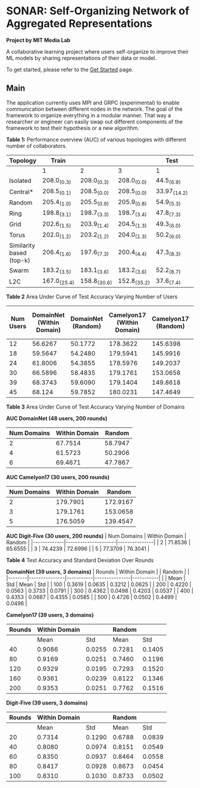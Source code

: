 # SONAR: Self-Organizing Network of Aggregated Representations
**Project by MIT Media Lab**

A collaborative learning project where users self-organize to improve their ML models by sharing representations of their data or model. 

To get started, please refer to the [Get Started](./getting-started/getting-started.md) page.

## Main
The application currently uses MPI and GRPC (experimental) to enable communication between different nodes in the network. The goal of the framework to organize everything in a modular manner. That way a researcher or engineer can easily swap out different components of the framework to test their hypothesis or a new algorithm.

**Table 1:** Performance overview (AUC) of various topologies with different number of collaborators.

| Topology                   | Train                  |                     |                     | Test                   |                     |                     |
|----------------------------|------------------------|---------------------|---------------------|------------------------|---------------------|---------------------|
|                            | 1                      | 2                   | 3                   | 1                      | 2                   | 3                   |
| Isolated                   | 208.0<sub>(0.3)</sub>  | 208.0<sub>(0.3)</sub>| 208.0<sub>(0.0)</sub>| 44.5<sub>(6.9)</sub>  | 44.5<sub>(6.9)</sub>| 44.5<sub>(6.9)</sub>|
| Central*                   | 208.5<sub>(0.1)</sub>  | 208.5<sub>(0.0)</sub>| 208.5<sub>(0.0)</sub>| 33.97<sub>(14.2)</sub>| 33.97<sub>(14.2)</sub>| 33.97<sub>(14.2)</sub>|
| Random                     | 205.4<sub>(1.0)</sub>  | 205.5<sub>(0.9)</sub>| 205.9<sub>(0.8)</sub>| 54.9<sub>(5.3)</sub>  | 56.0<sub>(5.8)</sub>| 56.2<sub>(5.6)</sub>|
| Ring                       | 198.8<sub>(3.1)</sub>  | 198.7<sub>(3.3)</sub>| 198.7<sub>(3.4)</sub>| 47.8<sub>(7.3)</sub>  | 46.9<sub>(6.9)</sub>| 47.6<sub>(7.1)</sub>|
| Grid                       | 202.6<sub>(1.5)</sub>  | 203.9<sub>(1.4)</sub>| 204.5<sub>(1.3)</sub>| 49.3<sub>(6.0)</sub>  | 48.8<sub>(6.0)</sub>| 48.1<sub>(6.1)</sub>|
| Torus                      | 202.0<sub>(1.2)</sub>  | 203.2<sub>(1.2)</sub>| 204.0<sub>(1.3)</sub>| 50.2<sub>(6.0)</sub>  | 50.7<sub>(6.6)</sub>| 50.3<sub>(6.2)</sub>|
| Similarity based (top-k)   | 206.4<sub>(1.6)</sub>  | 197.6<sub>(7.3)</sub>| 200.4<sub>(4.4)</sub>| 47.3<sub>(8.3)</sub>  | 48.4<sub>(8.5)</sub>| 52.8<sub>(7.2)</sub>|
| Swarm                      | 183.2<sub>(3.5)</sub>  | 183.1<sub>(3.6)</sub>| 183.2<sub>(3.6)</sub>| 52.2<sub>(8.7)</sub>  | 52.3<sub>(8.7)</sub>| 52.4<sub>(8.6)</sub>|
| L2C                        | 167.0<sub>(25.4)</sub> | 158.8<sub>(30.6)</sub>| 152.8<sub>(35.2)</sub>| 37.6<sub>(7.4)</sub>  | 36.6<sub>(7.4)</sub>| 35.8<sub>(7.7)</sub>|


**Table 2** Area Under Curve of Test Accuracy Varying Number of Users

| Num Users | DomainNet (Within Domain) | DomainNet (Random) | Camelyon17 (Within Domain) | Camelyon17 (Random) | Digit-Five (Within Domain) | Digit-Five (Random) |
|-----------|---------------------------|--------------------|----------------------------|---------------------|----------------------------|---------------------|
| 12        | 56.6267                   | 50.1772            | 178.3622                   | 145.6398            | 57.1168                    | 68.9724             |
| 18        | 59.5647                   | 54.2480            | 179.5941                   | 145.9916            | 66.8201                    | 69.8341             |
| 24        | 61.8006                   | 54.3855            | 178.5976                   | 149.2037            | 71.6536                    | 72.5333             |
| 30        | 66.5896                   | 58.4835            | 179.1761                   | 153.0658            | 74.4239                    | 72.6996             |
| 39        | 68.3743                   | 59.6090            | 179.1404                   | 149.8618            | 163.8116                   | 163.9892            |
| 45        | 68.124                    | 59.7852            | 180.0231                   | 147.4649            | 77.0248                    | 73.0634             |


**Table 3** Area Under Curve of Test Accuracy Varying Number of Domains

**AUC DomainNet (48 users, 200 rounds)**

| Num Domains | Within Domain | Random   |
|-------------|---------------|----------|
| 2           | 67.7514       | 58.7947  |
| 4           | 61.5723       | 50.2906  |
| 6           | 69.4671       | 47.7867  |

**AUC Camelyon17 (30 users, 200 rounds)**

| Num Domains | Within Domain | Random   |
|-------------|---------------|----------|
| 2           | 179.7901      | 172.9167 |
| 3           | 179.1761      | 153.0658 |
| 5           | 176.5059      | 139.4547 |

**AUC Digit-Five (30 users, 200 rounds)**
| Num Domains | Within Domain       | Random        |
|-------------|---------------------|---------------|
|      2      | 71.8536             | 65.6555       |
|      3      | 74.4239             | 72.6996       |
|      5      | 77.3709             | 76.3041       |


**Table 4** Test Accuracy and Standard Deviation Over Rounds

**DomainNet (39 users, 3 domains)**
| Rounds | Within Domain |           | Random        |           |
|--------|---------------|-----------|---------------|-----------|
|        | Mean          | Std       | Mean          | Std       |
| 100    | 0.3619        | 0.0635    | 0.3212        | 0.0625    |
| 200    | 0.4220        | 0.0563    | 0.3733        | 0.0791    |
| 300    | 0.4362        | 0.0498    | 0.4203        | 0.0537    |
| 400    | 0.4353        | 0.0687    | 0.4355        | 0.0585    |
| 500    | 0.4726        | 0.0502    | 0.4499        | 0.0496    |

**Camelyon17 (39 users, 3 domains)**

| Rounds | Within Domain |           | Random        |           |
|--------|---------------|-----------|---------------|-----------|
|        | Mean          | Std       | Mean          | Std       |
| 40     | 0.9086        | 0.0255    | 0.7281        | 0.1405    |
| 80     | 0.9169        | 0.0251    | 0.7460        | 0.1196    |
| 120    | 0.9329        | 0.0195    | 0.7293        | 0.1520    |
| 160    | 0.9361        | 0.0239    | 0.8122        | 0.1346    |
| 200    | 0.9353        | 0.0251    | 0.7762        | 0.1516    |

**Digit-Five (39 users, 3 domains)**

| Rounds | Within Domain |           | Random        |           |
|--------|---------------|-----------|---------------|-----------|
|        | Mean          | Std       | Mean          | Std       |
| 20     | 0.7314        | 0.1290    | 0.6788        | 0.0839    |
| 40     | 0.8080        | 0.0974    | 0.8151        | 0.0549    |
| 60     | 0.8350        | 0.0937    | 0.8464        | 0.0558    |
| 80     | 0.8417        | 0.0928    | 0.8673        | 0.0454    |
| 100    | 0.8310        | 0.1030    | 0.8733        | 0.0502    |
